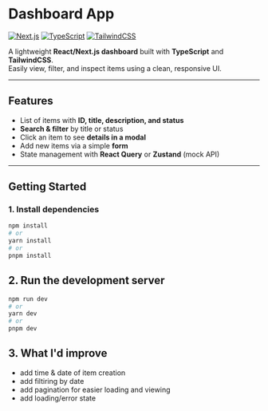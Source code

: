 # Dashboard App

[![Next.js](https://img.shields.io/badge/Next.js-13-blue?logo=next.js)](https://nextjs.org/)
[![TypeScript](https://img.shields.io/badge/TypeScript-4.9-blue?logo=typescript)](https://www.typescriptlang.org/)
[![TailwindCSS](https://img.shields.io/badge/TailwindCSS-3.3-blue?logo=tailwind-css)](https://tailwindcss.com/)

A lightweight **React/Next.js dashboard** built with **TypeScript** and **TailwindCSS**.  
Easily view, filter, and inspect items using a clean, responsive UI.

---

## Features

- List of items with **ID, title, description, and status**
- **Search & filter** by title or status
- Click an item to see **details in a modal**
- Add new items via a simple **form**
- State management with **React Query** or **Zustand** (mock API)

---

## Getting Started

### 1. Install dependencies

```bash
npm install
# or
yarn install
# or
pnpm install
```

## 2. Run the development server

```bash
npm run dev
# or
yarn dev
# or
pnpm dev
```

## 3. What I'd improve

- add time & date of item creation
- add filtiring by date
- add pagination for easier loading and viewing
- add loading/error state
